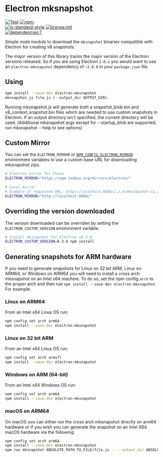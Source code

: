 # Electron mksnapshot

[![Test](https://github.com/electron/mksnapshot/actions/workflows/test.yml/badge.svg)](https://github.com/electron/mksnapshot/actions/workflows/test.yml)
[![npm:](https://img.shields.io/npm/v/electron-mksnapshot.svg)](https://www.npmjs.com/package/electron-mksnapshot)
<br>
[![js-standard-style](https://img.shields.io/badge/code%20style-standard-brightgreen.svg?style=flat)](http://standardjs.com/)
[![license:mit](https://img.shields.io/badge/license-mit-blue.svg)](https://opensource.org/licenses/MIT)
<br>
[![dependencies:?](https://img.shields.io/npm/dm/electron-mksnapshot.svg)](https://www.npmjs.com/package/electron-mksnapshot)

Simple node module to download the `mksnapshot` binaries compatible with
Electron for creating v8 snapshots.

The major version of this library tracks the major version of the Electron
versions released. So if you are using Electron `2.0.x` you would want to use
an `electron-mksnapshot` dependency of `~2.0.0` in your `package.json` file.

## Using

```sh
npm install --save-dev electron-mksnapshot
mksnapshot.js file.js (--output_dir OUTPUT_DIR).
```
Running mksnapshot.js will generate both a snapshot_blob.bin and v8_context_snapshot.bin files which
are needed to use custom snapshots in Electron.
If an output directory isn't specified, the current directory will be used.
(Additional mksnapshot args except for --startup_blob are supported, run mksnapshot --help to see options)

## Custom Mirror

You can set the `ELECTRON_MIRROR` or [`NPM_CONFIG_ELECTRON_MIRROR`](https://docs.npmjs.com/misc/config#environment-variables)
environment variables to use a custom base URL for downloading mksnapshot zips.

```sh
# Electron mirror for China
ELECTRON_MIRROR="https://npm.taobao.org/mirrors/electron/"

# Local mirror
# Example of requested URL: http://localhost:8080/1.2.0/mksnapshot-v1.2.0-darwin-x64.zip
ELECTRON_MIRROR="http://localhost:8080/"
```

## Overriding the version downloaded

The version downloaded can be overriden by setting the `ELECTRON_CUSTOM_VERSION` environment variable.

```sh
# Install mksnapshot for Electron v8.3.0
ELECTRON_CUSTOM_VERSION=8.3.0 npm install
```

## Generating snapshots for ARM hardware

If you need to generate snapshots for Linux on 32 bit ARM, Linux on ARM64, or Windows on ARM64 you will need to install a cross arch mksnapshot on an Intel x64 machine.  To do so, set the npm config `arch` to the proper arch and then run `npm install --save-dev electron-mksnapshot`.  For example:

### Linux on ARM64
From an Intel x64 Linux OS run:
```sh
npm config set arch arm64
npm install --save-dev electron-mksnapshot
```

### Linux on 32 bit ARM 
From an Intel x64 Linux OS run:
```sh
npm config set arch armv7l
npm install --save-dev electron-mksnapshot
```

### Windows on ARM (64-bit)
From an Intel x64 Windows OS run:
```sh
npm config set arch arm64
npm install --save-dev electron-mksnapshot
```

### macOS on ARM64
On macOS you can either run the cross arch mksnapshot directly on arm64 hardware or if you wish you can generate the snapshot on an Intel X64 macOS hardware via the following:
```sh
npm config set arch arm64
npm install --save-dev electron-mksnapshot
npm run mksnapshot ABSOLUTE_PATH_TO_FILE/file.js -- --output_dir ABSOLUTE_PATH_TO_OUTPUT_DIR
```

